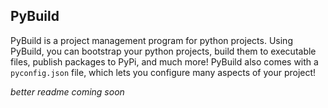 ## PyBuild
PyBuild is a project management program for python projects. Using PyBuild, you can bootstrap your python projects, build them to executable files, publish packages to PyPi, and much more!
PyBuild also comes with a `pyconfig.json` file, which lets you configure many aspects of your project!

_better readme coming soon_
